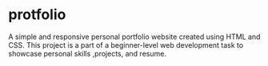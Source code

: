 # protfolio
A simple and responsive personal portfolio website created using HTML and CSS. This project is a part of a beginner-level web development task to  showcase personal skills ,projects, and resume. 
